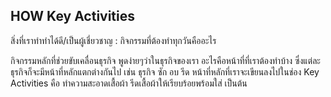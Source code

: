 ## HOW Key Activities
สิ่งที่เราทำทำได้ดี/เป็นผู้เชี่ยวชาญ : กิจกรรมที่ต้องทำทุกวันคืออะไร

กิจกรรมหลักที่ช่วยขับเคลื่อนธุรกิจ พูดง่ายๆว่าในธุรกิจของเรา อะไรคือหน้าที่ที่เราต้องทำบ้าง ซึ่งแต่ละธุรกิจก็จะมีหน้าที่หลักแตกต่างกันไป เช่น ธุรกิจ ซัก อบ รีด หน้าที่หลักที่เราจะเขียนลงไปในช่อง Key Activities คือ ทำความสะอาดเสื้อผ้า รีดเสื้อผ้าให้เรียบร้อยพร้อมใส่ เป็นต้น
